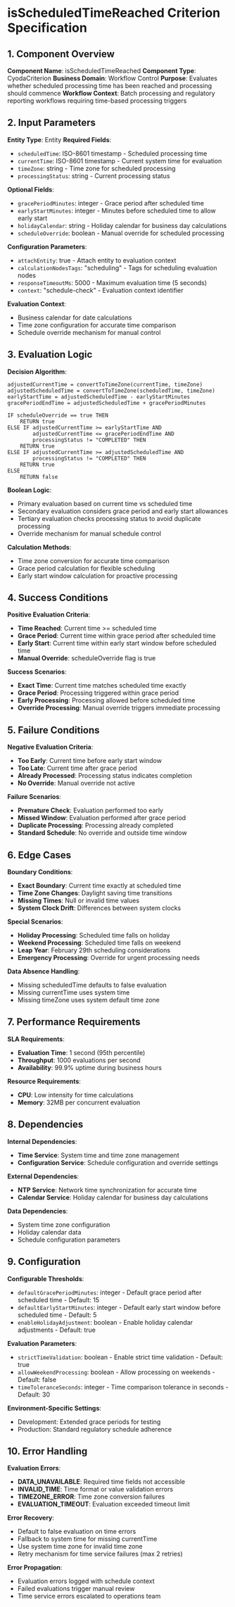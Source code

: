 # isScheduledTimeReached Criterion Specification

## 1. Component Overview
**Component Name**: isScheduledTimeReached
**Component Type**: CyodaCriterion
**Business Domain**: Workflow Control
**Purpose**: Evaluates whether scheduled processing time has been reached and processing should commence
**Workflow Context**: Batch processing and regulatory reporting workflows requiring time-based processing triggers

## 2. Input Parameters
**Entity Type**: Entity
**Required Fields**:
- `scheduledTime`: ISO-8601 timestamp - Scheduled processing time
- `currentTime`: ISO-8601 timestamp - Current system time for evaluation
- `timeZone`: string - Time zone for scheduled processing
- `processingStatus`: string - Current processing status

**Optional Fields**:
- `gracePeriodMinutes`: integer - Grace period after scheduled time
- `earlyStartMinutes`: integer - Minutes before scheduled time to allow early start
- `holidayCalendar`: string - Holiday calendar for business day calculations
- `scheduleOverride`: boolean - Manual override for scheduled processing

**Configuration Parameters**:
- `attachEntity`: true - Attach entity to evaluation context
- `calculationNodesTags`: "scheduling" - Tags for scheduling evaluation nodes
- `responseTimeoutMs`: 5000 - Maximum evaluation time (5 seconds)
- `context`: "schedule-check" - Evaluation context identifier

**Evaluation Context**:
- Business calendar for date calculations
- Time zone configuration for accurate time comparison
- Schedule override mechanism for manual control

## 3. Evaluation Logic
**Decision Algorithm**:
```
adjustedCurrentTime = convertToTimeZone(currentTime, timeZone)
adjustedScheduledTime = convertToTimeZone(scheduledTime, timeZone)
earlyStartTime = adjustedScheduledTime - earlyStartMinutes
gracePeriodEndTime = adjustedScheduledTime + gracePeriodMinutes

IF scheduleOverride == true THEN
    RETURN true
ELSE IF adjustedCurrentTime >= earlyStartTime AND
        adjustedCurrentTime <= gracePeriodEndTime AND
        processingStatus != "COMPLETED" THEN
    RETURN true
ELSE IF adjustedCurrentTime >= adjustedScheduledTime AND
        processingStatus != "COMPLETED" THEN
    RETURN true
ELSE
    RETURN false
```

**Boolean Logic**:
- Primary evaluation based on current time vs scheduled time
- Secondary evaluation considers grace period and early start allowances
- Tertiary evaluation checks processing status to avoid duplicate processing
- Override mechanism for manual schedule control

**Calculation Methods**:
- Time zone conversion for accurate time comparison
- Grace period calculation for flexible scheduling
- Early start window calculation for proactive processing

## 4. Success Conditions
**Positive Evaluation Criteria**:
- **Time Reached**: Current time >= scheduled time
- **Grace Period**: Current time within grace period after scheduled time
- **Early Start**: Current time within early start window before scheduled time
- **Manual Override**: scheduleOverride flag is true

**Success Scenarios**:
- **Exact Time**: Current time matches scheduled time exactly
- **Grace Period**: Processing triggered within grace period
- **Early Processing**: Processing allowed before scheduled time
- **Override Processing**: Manual override triggers immediate processing

## 5. Failure Conditions
**Negative Evaluation Criteria**:
- **Too Early**: Current time before early start window
- **Too Late**: Current time after grace period
- **Already Processed**: Processing status indicates completion
- **No Override**: Manual override not active

**Failure Scenarios**:
- **Premature Check**: Evaluation performed too early
- **Missed Window**: Evaluation performed after grace period
- **Duplicate Processing**: Processing already completed
- **Standard Schedule**: No override and outside time window

## 6. Edge Cases
**Boundary Conditions**:
- **Exact Boundary**: Current time exactly at scheduled time
- **Time Zone Changes**: Daylight saving time transitions
- **Missing Times**: Null or invalid time values
- **System Clock Drift**: Differences between system clocks

**Special Scenarios**:
- **Holiday Processing**: Scheduled time falls on holiday
- **Weekend Processing**: Scheduled time falls on weekend
- **Leap Year**: February 29th scheduling considerations
- **Emergency Processing**: Override for urgent processing needs

**Data Absence Handling**:
- Missing scheduledTime defaults to false evaluation
- Missing currentTime uses system time
- Missing timeZone uses system default time zone

## 7. Performance Requirements
**SLA Requirements**:
- **Evaluation Time**: 1 second (95th percentile)
- **Throughput**: 1000 evaluations per second
- **Availability**: 99.9% uptime during business hours

**Resource Requirements**:
- **CPU**: Low intensity for time calculations
- **Memory**: 32MB per concurrent evaluation

## 8. Dependencies
**Internal Dependencies**:
- **Time Service**: System time and time zone management
- **Configuration Service**: Schedule configuration and override settings

**External Dependencies**:
- **NTP Service**: Network time synchronization for accurate time
- **Calendar Service**: Holiday calendar for business day calculations

**Data Dependencies**:
- System time zone configuration
- Holiday calendar data
- Schedule configuration parameters

## 9. Configuration
**Configurable Thresholds**:
- `defaultGracePeriodMinutes`: integer - Default grace period after scheduled time - Default: 15
- `defaultEarlyStartMinutes`: integer - Default early start window before scheduled time - Default: 5
- `enableHolidayAdjustment`: boolean - Enable holiday calendar adjustments - Default: true

**Evaluation Parameters**:
- `strictTimeValidation`: boolean - Enable strict time validation - Default: true
- `allowWeekendProcessing`: boolean - Allow processing on weekends - Default: false
- `timeToleranceSeconds`: integer - Time comparison tolerance in seconds - Default: 30

**Environment-Specific Settings**:
- Development: Extended grace periods for testing
- Production: Standard regulatory schedule adherence

## 10. Error Handling
**Evaluation Errors**:
- **DATA_UNAVAILABLE**: Required time fields not accessible
- **INVALID_TIME**: Time format or value validation errors
- **TIMEZONE_ERROR**: Time zone conversion failures
- **EVALUATION_TIMEOUT**: Evaluation exceeded timeout limit

**Error Recovery**:
- Default to false evaluation on time errors
- Fallback to system time for missing currentTime
- Use system time zone for invalid time zone
- Retry mechanism for time service failures (max 2 retries)

**Error Propagation**:
- Evaluation errors logged with schedule context
- Failed evaluations trigger manual review
- Time service errors escalated to operations team
